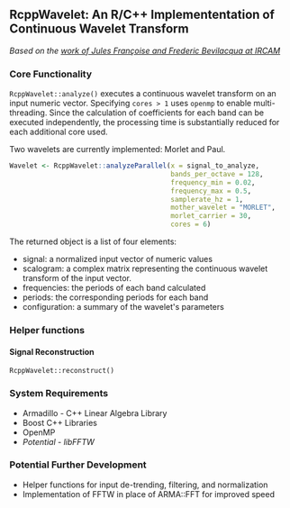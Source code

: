 ## RcppWavelet: An R/C++ Implemententation of Continuous Wavelet Transform

*Based on the [work of Jules Françoise and Frederic Bevilacqua at IRCAM](https://github.com/Ircam-RnD/wavelet)*

### Core Functionality

`RcppWavelet::analyze()` executes a continuous wavelet transform on an input numeric vector. Specifying `cores > 1` uses `openmp` to enable multi-threading. Since the calculation of coefficients for each band can be executed independently, the processing time is substantially reduced for each additional core used.

Two wavelets are currently implemented: Morlet and Paul.

```r
Wavelet <- RcppWavelet::analyzeParallel(x = signal_to_analyze,
                                        bands_per_octave = 128,
                                        frequency_min = 0.02,
                                        frequency_max = 0.5,
                                        samplerate_hz = 1,
                                        mother_wavelet = "MORLET",
                                        morlet_carrier = 30,
                                        cores = 6)
```
The returned object is a list of four elements:

+ signal: a normalized input vector of numeric values 
+ scalogram: a complex matrix representing the continuous wavelet transform of the input vector.
+ frequencies: the periods of each band calculated
+ periods: the corresponding periods for each band
+ configuration: a summary of the wavelet's parameters


### Helper functions

#### Signal Reconstruction

`RcppWavelet::reconstruct()` 


### System Requirements

+ Armadillo - C++ Linear Algebra Library
+ Boost C++ Libraries
+ OpenMP
+ *Potential - libFFTW*

### Potential Further Development

+ Helper functions for input de-trending, filtering, and normalization
+ Implementation of FFTW in place of ARMA::FFT for improved speed
